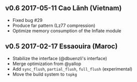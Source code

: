 v0.6 2017-05-11 Cao Lãnh (Vietnam)
------------------------------------

- Fixed bug #29
- Produce far pattern (Lz77 compression)
- Optimize memory consumption of the Inflate module

v0.5 2017-02-17 Essaouira (Maroc)
------------------------------------

- Stabilize the interface (@dbuenzli's interface)
- Merge optimization from @yallop
- Add `sync_flush`, `partial_flush`, `full_flush` (experimental)
- Move the build system to `topkg`
